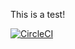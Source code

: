 This is a test! 

[![CircleCI](https://circleci.com/gh/keshavbahadoor/circleci-test.svg?style=svg)](https://circleci.com/gh/keshavbahadoor/circleci-test)